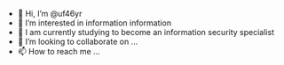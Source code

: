 - 👋 Hi, I’m @uf46yr
- 👀 I’m interested in information information
- 🌱 I am currently studying to become an information security specialist
- 💞️ I’m looking to collaborate on ...
- 📫 How to reach me ...

<!---
uf46yr/uf46yr is a ✨ special ✨ repository because its `README.md` (this file) appears on your GitHub profile.
You can click the Preview link to take a look at your changes.
--->
